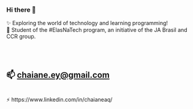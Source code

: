 ### Hi there 👋

✨ Exploring the world of technology and learning programming!
<br>
🔭 Student of the #ElasNaTech program, an initiative of the JA Brasil and CCR group.
<br>


<br><br>
## 📫 chaiane.ey@gmail.com
<br>
⚡ https://www.linkedin.com/in/chaianeaq/

<!--
**nidril/nidril** is a ✨ _special_ ✨ repository because its `README.md` (this file) appears on your GitHub profile.

Here are some ideas to get you started:

- 🔭 I’m currently working on ...
- 🌱 I’m currently learning ...
- 👯 I’m looking to collaborate on ...
- 🤔 I’m looking for help with ...
- 💬 Ask me about ...
- 📫 How to reach me: ...
- 😄 Pronouns: ...
- ⚡ Fun fact: ...
-->
